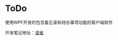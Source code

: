 # ToDo
使用WPF开发的包含备忘录和待办事项功能的客户端软件

开发笔记地址：[语雀](https://www.yuque.com/docs/share/715795ec-d612-4672-a7ed-7382a70e6934?#%20%E3%80%8AWPF%E9%A1%B9%E7%9B%AE%E5%AE%9E%E6%88%98%EF%BC%9A%E5%9F%BA%E4%BA%8EPrism%E5%92%8CMaterialDesign%E7%9A%84%E5%A4%87%E5%BF%98%E5%BD%95%E5%BC%80%E5%8F%91%E3%80%8B)

